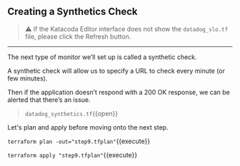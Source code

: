 ## Creating a Synthetics Check

> ⚠️ If the Katacoda Editor interface does not show the `datadog_slo.tf` file, please click the <i class="fa fa-sync"></i> Refresh button.

---

The next type of monitor we’ll set up is called a synthetic check.

A synthetic check will allow us to specify a URL to check every minute (or few minutes).

Then if the application doesn’t respond with a 200 OK response, we can be alerted that there’s an issue.

> `datadog_synthetics.tf`{{open}}

Let's plan and apply before moving onto the next step.

`terraform plan -out="step9.tfplan"`{{execute}}

`terraform apply "step9.tfplan"`{{execute}}
